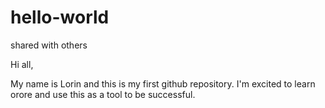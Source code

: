 # hello-world
shared with others


Hi all,

My name is Lorin and this is my first github repository. I'm excited to learn orore and use this as a tool to be successful.
